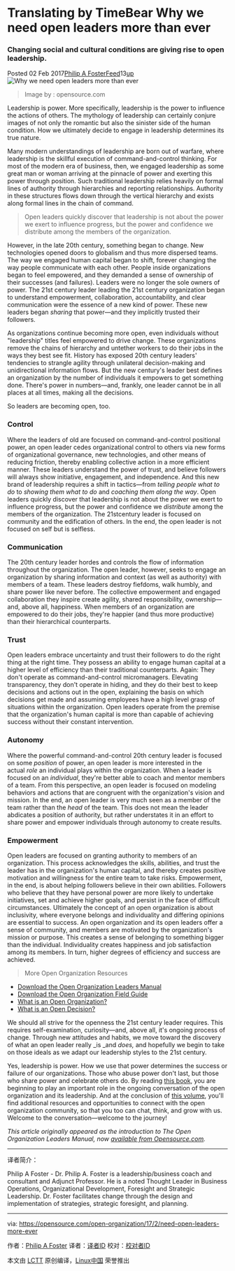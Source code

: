 Translating by TimeBear
Why we need open leaders more than ever
============================================================

### Changing social and cultural conditions are giving rise to open leadership.

Posted 02 Feb 2017[Philip A Foster][10][Feed][9]13[up][6]
 ![Why we need open leaders more than ever](https://opensource.com/sites/default/files/styles/image-full-size/public/images/business/BUSINESS_politics-1.png?itok=SmpUnH4c "Why we need open leaders more than ever") 
>Image by : opensource.com

Leadership is power. More specifically, leadership is the power to influence the actions of others. The mythology of leadership can certainly conjure images of not only the romantic but also the sinister side of the human condition. How we ultimately decide to engage in leadership determines its true nature.

Many modern understandings of leadership are born out of warfare, where leadership is the skillful execution of command-and-control thinking. For most of the modern era of business, then, we engaged leadership as some great man or woman arriving at the pinnacle of power and exerting this power through position. Such traditional leadership relies heavily on formal lines of authority through hierarchies and reporting relationships. Authority in these structures flows down through the vertical hierarchy and exists along formal lines in the chain of command.

>Open leaders quickly discover that leadership is not about the power we exert to influence progress, but the power and confidence we distribute among the members of the organization.

However, in the late 20th century, something began to change. New technologies opened doors to globalism and thus more dispersed teams. The way we engaged human capital began to shift, forever changing the way people communicate with each other. People inside organizations began to feel empowered, and they demanded a sense of ownership of their successes (and failures). Leaders were no longer the sole owners of power. The 21st century leader leading the 21st century organization began to understand empowerment, collaboration, accountability, and clear communication were the essence of a new kind of power. These new leaders began _sharing_ that power—and they implicitly trusted their followers.

As organizations continue becoming more open, even individuals without "leadership" titles feel empowered to drive change. These organizations remove the chains of hierarchy and untether workers to do their jobs in the ways they best see fit. History has exposed 20th century leaders' tendencies to strangle agility through unilateral decision-making and unidirectional information flows. But the new century's leader best defines an organization by the number of individuals it empowers to get something done. There's power in numbers—and, frankly, one leader cannot be in all places at all times, making all the decisions.

So leaders are becoming open, too.

### Control

Where the leaders of old are focused on command-and-control positional power, an open leader cedes organizational control to others via new forms of organizational governance, new technologies, and other means of reducing friction, thereby enabling collective action in a more efficient manner. These leaders understand the power of trust, and believe followers will always show initiative, engagement, and independence. And this new brand of leadership requires a shift in tactics—from _telling people what to do_ to _showing them what to do_ and _coaching them along the way_. Open leaders quickly discover that leadership is not about the power we exert to influence progress, but the power and confidence we _distribute_ among the members of the organization. The 21stcentury leader is focused on community and the edification of others. In the end, the open leader is not focused on self but is selfless.

### Communication

The 20th century leader hordes and controls the flow of information throughout the organization. The open leader, however, seeks to engage an organization by sharing information and context (as well as authority) with members of a team. These leaders destroy fiefdoms, walk humbly, and share power like never before. The collective empowerment and engaged collaboration they inspire create agility, shared responsibility, ownership—and, above all, happiness. When members of an organization are empowered to do their jobs, they're happier (and thus more productive) than their hierarchical counterparts.

### Trust

Open leaders embrace uncertainty and trust their followers to do the right thing at the right time. They possess an ability to engage human capital at a higher level of efficiency than their traditional counterparts. Again: They don't operate as command-and-control micromanagers. Elevating transparency, they don't operate in hiding, and they do their best to keep decisions and actions out in the open, explaining the basis on which decisions get made and assuming employees have a high level grasp of situations within the organization. Open leaders operate from the premise that the organization's human capital is more than capable of achieving success without their constant intervention.

### Autonomy

Where the powerful command-and-control 20th century leader is focused on some _position_ of power, an open leader is more interested in the actual _role_ an individual plays within the organization. When a leader is focused on an _individual_, they're better able to coach and mentor members of a team. From this perspective, an open leader is focused on modeling behaviors and actions that are congruent with the organization's vision and mission. In the end, an open leader is very much seen as a member of the team rather than the _head_ of the team. This does not mean the leader abdicates a position of authority, but rather understates it in an effort to share power and empower individuals through autonomy to create results.

### Empowerment

Open leaders are focused on granting authority to members of an organization. This process acknowledges the skills, abilities, and trust the leader has in the organization's human capital, and thereby creates positive motivation and willingness for the entire team to take risks. Empowerment, in the end, is about helping followers believe in their own abilities. Followers who believe that they have personal power are more likely to undertake initiatives, set and achieve higher goals, and persist in the face of difficult circumstances. Ultimately the concept of an open organization is about inclusivity, where everyone belongs and individuality and differing opinions are essential to success. An open organization and its open leaders offer a sense of community, and members are motivated by the organization's mission or purpose. This creates a sense of belonging to something bigger than the individual. Individuality creates happiness and job satisfaction among its members. In turn, higher degrees of efficiency and success are achieved.

>More Open Organization Resources

*   [Download the Open Organization Leaders Manual][1]
*   [Download the Open Organization Field Guide][2]
*   [What is an Open Organization?][3]
*   [What is an Open Decision?][4]

We should all strive for the openness the 21st century leader requires. This requires self-examination, curiosity—and, above all, it's ongoing process of change. Through new attitudes and habits, we move toward the discovery of what an open leader really _is _and _does,_ and hopefully we begin to take on those ideals as we adapt our leadership styles to the 21st century.

Yes, leadership is power. How we use that power determines the success or failure of our organizations. Those who abuse power don't last, but those who share power and celebrate others do. By reading [this book][7], you are beginning to play an important role in the ongoing conversation of the open organization and its leadership. And at the conclusion of [this volume][8], you'll find additional resources and opportunities to connect with the open organization community, so that you too can chat, think, and grow with us. Welcome to the conversation—welcome to the journey!

_This article originally appeared as the introduction to _The Open Organization Leaders Manual_, now [available from Opensource.com][5]._

--------------------------------------------------------------------------------

译者简介：

Philip A Foster - Dr. Philip A. Foster is a leadership/business coach and consultant and Adjunct Professor. He is a noted Thought Leader in Business Operations, Organizational Development, Foresight and Strategic Leadership. Dr. Foster facilitates change through the design and implementation of strategies, strategic foresight, and planning.

--------------------------------------------------------------------------------

via: https://opensource.com/open-organization/17/2/need-open-leaders-more-ever

作者：[Philip A Foster][a]
译者：[译者ID](https://github.com/译者ID)
校对：[校对者ID](https://github.com/校对者ID)

本文由 [LCTT](https://github.com/LCTT/TranslateProject) 原创编译，[Linux中国](https://linux.cn/) 荣誉推出

[a]:https://opensource.com/users/maximumchange
[1]:https://opensource.com/open-organization/resources/leaders-manual?src=too_resource_menu
[2]:https://opensource.com/open-organization/resources/field-guide?src=too_resource_menu
[3]:https://opensource.com/open-organization/resources/open-org-definition?src=too_resource_menu
[4]:https://opensource.com/open-organization/resources/open-decision-framework?src=too_resource_menu
[5]:https://opensource.com/open-organization/resources/leaders-manual
[6]:https://opensource.com/open-organization/17/2/need-open-leaders-more-ever?rate=c_9hT0EKbdXcTGRl-YW0QgW60NsRwO2a4RaplUKfvXs
[7]:https://opensource.com/open-organization/resources/leaders-manual
[8]:https://opensource.com/open-organization/resources/leaders-manual
[9]:https://opensource.com/user/15497/feed
[10]:https://opensource.com/users/maximumchange
